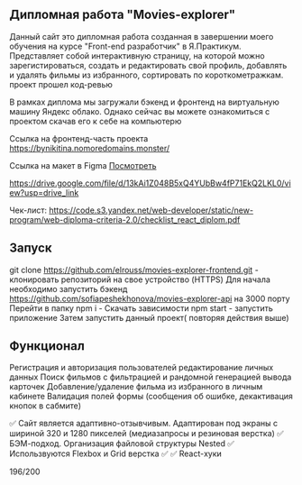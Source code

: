 ## Дипломная работа  "Movies-explorer"

Данный сайт это дипломная работа созданная в завершении моего обучения на курсе  "Front-end разработчик" в Я.Практикум. Представляет собой интерактивную страницу, на которой можно зарегистироваться, создать и редактировать свой профиль, добавлять и удалять фильмы из избранного, сортировать по короткометражкам.  проект прошел код-ревью

В рамках диплома мы загружали бэкенд и фронтенд на виртуальную машину Яндекс облако. Однако сейчас вы можете ознакомиться с проектом скачав его к себе на компьютерю

Ссылка на фронтенд-часть проекта https://bynikitina.nomoredomains.monster/

Ссылка на макет в Figma [Посмотреть](https://www.figma.com/file/Igj4Syj1ogZxZ3lyOxwT1L/Diploma-(Copy)?type=design&node-id=891-3857)

https://drive.google.com/file/d/13kAi1Z048B5xQ4YUbBw4fP71EkQ2LKL0/view?usp=drive_link

Чек-лист: https://code.s3.yandex.net/web-developer/static/new-program/web-diploma-criteria-2.0/checklist_react_diplom.pdf


## Запуск

git clone https://github.com/elrouss/movies-explorer-frontend.git - клонировать репозиторий на свое устройство (HTTPS)
Для начала необходимо запустить бэкенд https://github.com/sofiapeshekhonova/movies-explorer-api на 3000 порту
Перейти в папку
npm i - Скачать зависимости
npm start - запустить приложение
Затем запустить данный проект( повторяя действия выше)


## Функционал

Регистрация и авторизация пользователей
редактирование личных данных
Поиск фильмов с фильтрацией и рандомной генерацией вывода карточек Добавление/удаление фильма из избранного в личным кабинете
Валидация полей формы (сообщения об ошибке, декактивация кнопок в сабмите) 

✅ Сайт является адаптивно-отзывчивым. Адаптирован под экраны с шириной 320 и 1280 пикселей (медиазапросы и резиновая верстка)
✅ БЭМ-подход. Организация файловой структуры Nested
✅ Использвуются Flexbox и Grid верстка
✅ 
✅ React-хуки

196/200
